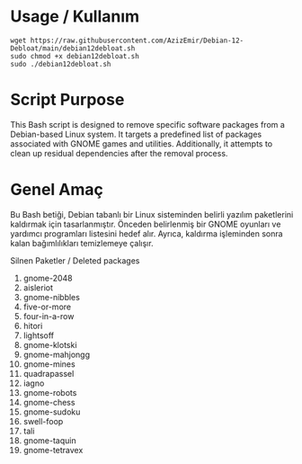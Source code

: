 # Usage / Kullanım

```shell
wget https://raw.githubusercontent.com/AzizEmir/Debian-12-Debloat/main/debian12debloat.sh
sudo chmod +x debian12debloat.sh
sudo ./debian12debloat.sh
```

# Script Purpose

This Bash script is designed to remove specific software packages from a Debian-based Linux system. It targets a predefined list of packages associated with GNOME games and utilities. Additionally, it attempts to clean up residual dependencies after the removal process.

# Genel Amaç

Bu Bash betiği, Debian tabanlı bir Linux sisteminden belirli yazılım paketlerini kaldırmak için tasarlanmıştır. Önceden belirlenmiş bir GNOME oyunları ve yardımcı programları listesini hedef alır. Ayrıca, kaldırma işleminden sonra kalan bağımlılıkları temizlemeye çalışır.


Silnen Paketler / Deleted packages
1. gnome-2048
2. aisleriot
3. gnome-nibbles
4. five-or-more
5. four-in-a-row
6. hitori
7. lightsoff
8. gnome-klotski
9. gnome-mahjongg
10. gnome-mines
11. quadrapassel
12. iagno
13. gnome-robots
14. gnome-chess
15. gnome-sudoku
16. swell-foop
17. tali
18. gnome-taquin
19. gnome-tetravex
